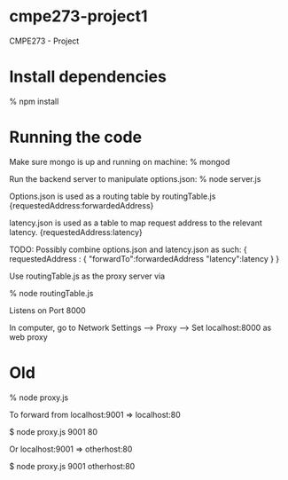 cmpe273-project1
================

CMPE273 - Project 

# Install dependencies

% npm install

# Running the code
Make sure mongo is up and running on machine:
% mongod

Run the backend server to manipulate options.json:
% node server.js

Options.json is used as a routing table by routingTable.js
{requestedAddress:forwardedAddress}

latency.json is used as a table to map request address to the relevant latency.
{requestedAddress:latency}

TODO: Possibly combine options.json and latency.json as such:
{ requestedAddress : {
                        "forwardTo":forwardedAddress
                        "latency":latency
                        }
}

Use routingTable.js as the proxy server via

% node routingTable.js

Listens on Port 8000


In computer, go to Network Settings --> Proxy --> Set localhost:8000 as web proxy



# Old

% node proxy.js <from> <to> <timeout-in-seconds>

To forward from localhost:9001 => localhost:80

$ node proxy.js 9001 80

Or localhost:9001 => otherhost:80

$ node proxy.js 9001 otherhost:80


